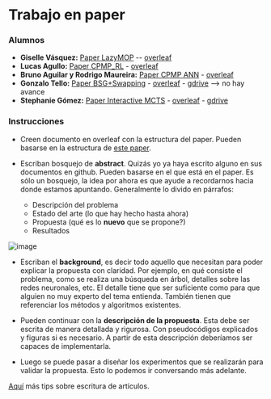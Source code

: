 Trabajo en paper
==

### Alumnos

- **Giselle Vásquez:** [Paper LazyMOP](https://docs.google.com/file/d/1AZIy2D-M7aiV5irKOq5omrjrNANl3MTL/edit) -- [overleaf](https://www.overleaf.com/project/604179927232b1516ad3ee84)
- **Lucas Agullo:** [Paper CPMP_RL](https://docs.google.com/file/d/1r_kHXnKd40upiHzVqo7C8qObaCLjnRpT/edit) - [overleaf](https://www.overleaf.com/project/60424d0a17d15d7bfaeabbf0)
- **Bruno Aguilar y Rodrigo Maureira:** [Paper CPMP ANN](https://docs.google.com/file/d/1rNgoqX7F4aYK2gNjj-sRVo5PFScYCWnj/edit) - [overleaf](https://es.overleaf.com/project/6052a394d94c256a6c081b9a)
- **Gonzalo Tello:** [Paper BSG+Swapping](https://docs.google.com/file/d/1E_HygrzJMH3dG-WdwKXeX6GIxD5jt3mw/edit) - [overleaf](https://www.overleaf.com/project/6041a75784090c42d9685499) - [gdrive](https://docs.google.com/document/d/1RUuVHQWjizS74PkeBlamFq8MKApKk0CRcNDpMESahjU/edit) --> no hay avance
- **Stephanie Gómez:** [Paper Interactive MCTS](https://docs.google.com/file/d/1U_rvqVXLuZcC21dXv1MnQ4ytoFIhBZyO/edit) - [overleaf](https://www.overleaf.com/5616249127ygnkmzvpjbty) - [gdrive](https://docs.google.com/document/d/1WTBcwIJcoCwo_973JQEIFvmzvkvucJ6cFBYIrxb_Vw0/edit?ts=6055111a)


### Instrucciones

- Creen documento en overleaf con la estructura del paper. Pueden basarse en la estructura de [este paper](https://www.overleaf.com/read/vfmzmfmbvqpt).

- Escriban bosquejo de **abstract**. Quizás yo ya haya escrito alguno en sus documentos en github. Pueden basarse en el que está en el paper. Es sólo un bosquejo, la idea por ahora es que ayude a recordarnos hacia donde estamos apuntando.
Generalmente lo divido en párrafos:
	- Descripción del problema
	- Estado del arte (lo que hay hecho hasta ahora)
	- Propuesta (qué es lo **nuevo** que se propone?)
	- Resultados

![image](https://i.imgur.com/zpn4DKO.png)

- Escriban el **background**, es decir todo aquello que necesitan para poder explicar la propuesta con claridad. Por ejemplo, en qué consiste el problema, como se realiza una búsqueda en árbol, detalles sobre las redes neuronales, etc. El detalle tiene que ser suficiente como para que alguien no muy experto del tema entienda. También tienen que referenciar los métodos y algoritmos existentes.

- Pueden continuar con la **descripción de la propuesta**. Esta debe ser escrita de manera detallada y rigurosa. Con pseudocódigos explicados y figuras si es necesario. A partir de esta descripción deberíamos ser capaces de implementarla.

- Luego se puede pasar a diseñar los experimentos que se realizarán para validar la propuesta. Esto lo podemos ir conversando más adelante.

[Aquí](https://www.froihofer.net/en/students/how-to-write-a-computer-science-paper.html) más tips sobre escritura de artículos.

<!--stackedit_data:
eyJoaXN0b3J5IjpbMzA0NDU3ODMsLTExMTYwNjc4NzgsLTE0OT
cxMDA1NzUsMTAyNzE2MzA3LC0xMTM0NDI2MzU0XX0=
-->